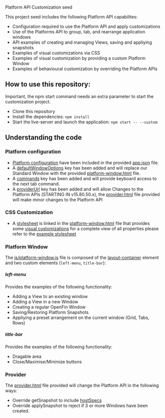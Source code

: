 Platform API Customization seed

This project seed includes the following Platform API capabilites:

* Configuration required to use the Platform API and apply customizations
* Use of the Platforms API to group, tab, and rearrange application windows
* API examples of creating and managing Views, saving and appliying snapshots
* Examples of visual customizations via CSS
* Examples of visual customization by providing a custom Platform Window
* Examples of behavioural customization by overriding the Platform APIs


## How to use this repository: ##
Important, the npm start command needs an extra parameter to start the customization project.

* Clone this repository
* Install the dependencies: `npm install`
* Start the live-server and launch the application: `npm start -- --custom`

## Understanding the code

### Platform configuration
* [Platform configuration](https://developers.openfin.co/docs/platform-api#section-1-launching-a-platform) have been included in the provided [app.json](app.json) file.
* A [defaultWindowOptions](https://developers.openfin.co/docs/platform-api#section-standard-window-customization) key has been added and will replace our Standard Window with the provided [platform-window.html](platform-window.html) file.
* A [commands](https://developers.openfin.co/docs/platform-api#section-5-3-using-keyboard-commands) key has been added and will provide keyboard access to the next tab command.
* A [providerUrl]() key has been added and will allow Changes to the Platform APIs (STARTING IN v15.80.50.x), the [provider.html](provider.html) file provided will make minor changes to the Platform API


### CSS Customization
* A [stylesheet](https://developers.openfin.co/docs/platform-api#section-standard-window-customization) is linked in the [platform-window.html](platform-window.html) file that provides some [visual customizations](styles/frame-styles.css) for a complete view of all properties please refer to the [example stylesheet](https://github.com/openfin/layouts-v2-style-examples)

### Platform Window
The [js/platform-window.js](platform-window.html) file is composed of the [layout-container](https://developers.openfin.co/docs/platform-api#section-5-2-complete-window-customization) element and two custom elements (`left-menu`, `title-bar`):

##### left-menu
Provides the examples of the following functionality:
* Adding a View to an existing window
* Adding a View in a new Window
* Creating a regular OpenFin Window
* Saving/Restoring Platform Snapshots
* Appliying a preset arrangement on the current window (Grid, Tabs, Rows)

##### title-bar
Provides the examples of the following functionality:
* Dragable area
* Close/Maximise/Minimize buttons

### Provider
The [provider.html](provider.html) file provided will change the Platform API in the following ways:
* Override getSnapshot to include [hostSpecs](https://cdn.openfin.co/docs/javascript/15.80.49.21/tutorial-System.getHostSpecs.html)
* Override applySnapshot to reject if 3 or more Windows have been created.

